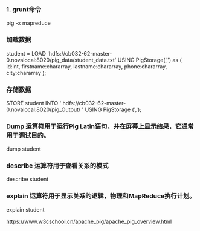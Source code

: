 ### 1. grunt命令
pig -x mapreduce

### 加载数据
student = LOAD 'hdfs://cb032-62-master-0.novalocal:8020/pig_data/student_data.txt'
   USING PigStorage(',')
   as ( id:int, firstname:chararray, lastname:chararray, phone:chararray,
   city:chararray );

### 存储数据
STORE student INTO ' hdfs://cb032-62-master-0.novalocal:8020/pig_Output/ ' USING PigStorage (',');

### Dump 运算符用于运行Pig Latin语句，并在屏幕上显示结果，它通常用于调试目的。
dump student

### describe 运算符用于查看关系的模式
describe student

### explain 运算符用于显示关系的逻辑，物理和MapReduce执行计划。
explain student

https://www.w3cschool.cn/apache_pig/apache_pig_overview.html